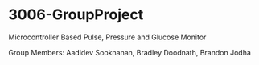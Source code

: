 # 3006-GroupProject
Microcontroller Based Pulse, Pressure and Glucose Monitor

Group Members: Aadidev Sooknanan, Bradley Doodnath, Brandon Jodha
